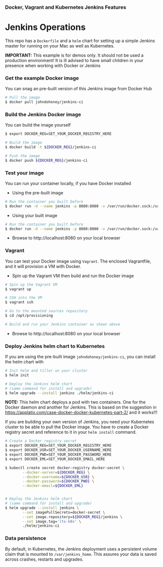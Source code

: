 ### Docker, Vagrant and Kubernetes Jenkins Features

# Jenkins Operations
This repo has a `Dockerfile` and a `helm` chart for setting up a simple Jenkins master for running on your Mac as well as Kubernetes.

**IMPORTANT:** This example is for demos only. It should not be used a production environment!  It is ill advised to have small children in your presence when working with Docker or Jenkins

### Get the example Docker image
You can snag an pre-built version of this Jenkins image from Docker Hub
```bash
# Pull the image
$ docker pull johndohoney/jenkins-ci
```

### Build the Jenkins Docker image
You can build the image yourself
```bash
$ export DOCKER_REG=SET_YOUR_DOCKER_REGISTRY_HERE

# Build the image
$ docker build -t ${DOCKER_REG}/jenkins-ci 

# Push the image
$ docker push ${DOCKER_REG}/jenkins-ci
```

### Test your image
You can run your container locally, if you have Docker installed
- Using the pre-built image
```bash
# Run the container you built before
$ docker run -d --name jenkins -p 8080:8080 -v /var/run/docker.sock:/var/run/docker.sock johndohoney/jenkins-ci

```

- Using your built image
```bash
# Run the container you built before
$ docker run -d --name jenkins -p 8080:8080 -v /var/run/docker.sock:/var/run/docker.sock ${DOCKER_REG}/jenkins-ci

```
- Browse to http://localhost:8080 on your local browser


### Vagrant
You can test your Docker image using `Vagrant`. The enclosed Vagrantfile, and it will provision a VM with Docker.

- Spin up the Vagrant VM then build and run the Docker image
```bash
# Spin up the Vagrant VM
$ vagrant up

# SSH into the VM
$ vagrant ssh

# Go to the mounted sources repository
$ cd /opt/provisioning

# Build and run your Jenkins container as shown above
```
- Browse to http://localhost:8080 on your local browser

### Deploy Jenkins helm chart to Kubernetes
If you are using the pre-built image `johndohoney/jenkins-ci`, you can install the helm chart with
```bash
# Init helm and tiller on your cluster
$ helm init

# Deploy the Jenkins helm chart
# (same command for install and upgrade)
$ helm upgrade --install jenkins ./helm/jenkins-ci
```
**NOTE:** This helm chart deploys a pod with two containers. One for the Docker daemon and another for Jenkins. This is based on the suggestion in https://applatix.com/case-docker-docker-kubernetes-part-2/ and it works!!!

If you are building your own version of Jenkins, you need your Kubernetes cluster to be able to pull the Docker image.
You have to create a Docker registry secret and reference to it in your `helm install` command.
```bash
# Create a Docker registry secret
$ export DOCKER_REG=SET_YOUR_DOCKER_REGISTRY_HERE
$ export DOCKER_USR=SET_YOUR_DOCKER_USERNAME_HERE
$ export DOCKER_PWD=SET_YOUR_DOCKER_PASSWORD_HERE
$ export DOCKER_EML=SET_YOUR_DOCKER_EMAIL_HERE

$ kubectl create secret docker-registry docker-secret \
        --docker-server=${DOCKER_REG} \
        --docker-username=${DOCKER_USR} \
        --docker-password=${DOCKER_PWD} \
        --docker-email=${DOCKER_EML}


# Deploy the Jenkins helm chart
# (same command for install and upgrade)
$ helm upgrade --install jenkins \
        --set imagePullSecrets=docker-secret \
        --set image.repository=${DOCKER_REG}/jenkins \
        --set image.tag='lts-k8s' \
        ./helm/jenkins-ci
```

### Data persistence
By default, in Kubernetes, the Jenkins deployment uses a persistent volume claim that is mounted to `/var/jenkins_home`.
This assures your data is saved across crashes, restarts and upgrades.

